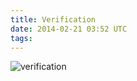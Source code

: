```yaml
---
title: Verification
date: 2014-02-21 03:52 UTC
tags:
---
```

<img src="/images/verification_manvsmagic.png" alt="verification" />


